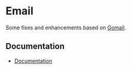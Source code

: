 # Email

Some fixes and enhancements based on [Gomail](https://github.com/go-gomail/gomail).


## Documentation

- [Documentation](https://docs.73zls.com/zlsgo/#/666eff05-d049-4811-a216-b7e8a340291a)